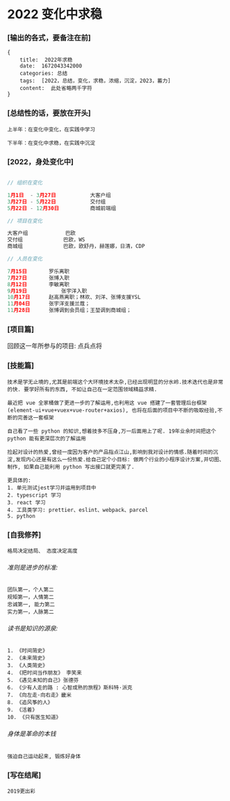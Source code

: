 # 2022 变化中求稳


### [输出的各式，要备注在前]

```
{
	title:  2022年求稳
	date:  1672043342000
	categories: 总结
	tags:  [2022，总结，变化，求稳，浓缩，沉淀，2023，蓄力]
	content:  此处省略两千字符
}
```

### [总结性的话，要放在开头]

```
上半年：在变化中变化，在实践中学习

下半年：在变化中求稳，在实践中沉淀
```



### [2022，身处变化中]

```js

// 组织在变化

1月1日  - 3月27日			大客户组
3月27日 - 5月22日			交付组
5月22日 - 12月30日			商城前端组

// 项目在变化

大客户组			巴欧
交付组				巴欧，WS
商城组				巴欧，欧舒丹，赫莲娜，日清，CDP

// 人员在变化

7月15日  		罗乐离职
7月27日  		张博入职
8月12日  		李敏离职
9月19日			张宇洋入职
10月17日		赵高燕离职；林欢、刘洋、张博支援YSL
11月04日		张宇洋支援兰蔻；
11月28日 		张博调到会员组；王堃调到商城组；

```



### [项目篇]

回顾这一年所参与的项目:   点兵点将



### [技能篇]

```
技术是学无止境的,尤其是前端这个大环境技术太杂,已经出现明显的分水岭.技术迭代也是非常的快. 要学好所有的东西, 不如让自己在一定范围领域精益求精.

最近把 vue 全家桶做了更进一步的了解运用,也利用这 vue 搭建了一套管理后台框架(element-ui+vue+vuex+vue-router+axios), 也将在后面的项目中不断的吸取经验,不断的完善这一套框架

自己看了一些 python 的知识,想着技多不压身,万一后面用上了呢. 19年业余时间把这个 python 能有更深层次的了解运用

捡起对设计的热爱,曾经一度因为客户的产品指点江山,影响到我对设计的情感.随着时间的沉淀,发现内心还是有这么一份热爱.给自己定个小目标: 做两个行业的小程序设计方案,并切图、制作, 如果自己能利用 python 写出接口就更完美了.

更具体的:
1. 单元测试jest学习并运用到项目中
2. typescript 学习
3. react 学习
4. 工具类学习: prettier、eslint、webpack、parcel
5. python

```

### [自我修养]

```
格局决定结局、 态度决定高度
```

###### 准则是进步的标准:

```
团队第一，个人第二
规矩第一，人情第二
忠诚第一, 能力第二
实力第一，人脉第二
```

###### 读书是知识的源泉:

```
1. 《时间简史》
2. 《未来简史》
3. 《人类简史》
4. 《把时间当作朋友》 李笑来
5. 《遇见未知的自己》张德芬
6. 《少有人走的路 : 心智成熟的旅程》斯科特·派克
7. 《向左走·向右走》畿米
8. 《追风筝的人》
9. 《活着》
10. 《只有医生知道》
```

###### 身体是革命的本钱

```
强迫自己运动起来, 锻炼好身体
```



### [写在结尾]

```
2019更出彩
```







